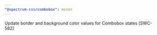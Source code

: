```yaml
---
"@spectrum-css/combobox": minor
---
```


Update border and background color values for Combobox states [SWC-582]
